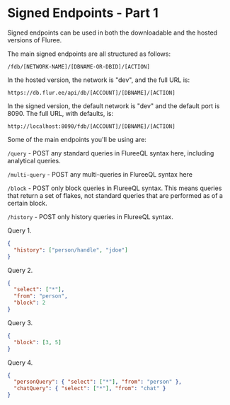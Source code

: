# Signed Endpoints - Part 1

Signed endpoints can be used in both the downloadable and the hosted versions of Fluree.

The main signed endpoints are all structured as follows:

```http
/fdb/[NETWORK-NAME]/[DBNAME-OR-DBID]/[ACTION]
```

In the hosted version, the network is "dev", and the full URL is:

```http
https://db.flur.ee/api/db/[ACCOUNT]/[DBNAME]/[ACTION]
```

In the signed version, the default network is "dev" and the default port is 8090. The full URL, with defaults, is:

```http
http://localhost:8090/fdb/[ACCOUNT]/[DBNAME]/[ACTION]
```

Some of the main endpoints you'll be using are:

`/query` - POST any standard queries in FlureeQL syntax here, including analytical queries.

`/multi-query` - POST any multi-queries in FlureeQL syntax here

`/block` - POST only block queries in FlureeQL syntax. This means queries that return a set of flakes, not standard queries that are performed as of a certain block.

`/history` - POST only history queries in FlureeQL syntax.

Query 1.

```json
{
  "history": ["person/handle", "jdoe"]
}
```

Query 2.

```json
{
  "select": ["*"],
  "from": "person",
  "block": 2
}
```

Query 3.

```json
{
  "block": [3, 5]
}
```

Query 4.

```json
{
  "personQuery": { "select": ["*"], "from": "person" },
  "chatQuery": { "select": ["*"], "from": "chat" }
}
```
